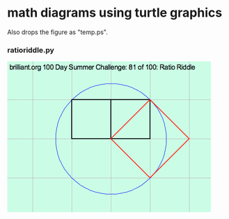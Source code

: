 # math diagrams using turtle graphics

Also drops the figure as "temp.ps".

### ratioriddle.py

![](./screenshots/ratioriddle.png)
